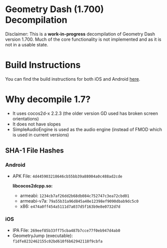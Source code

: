 # Geometry Dash (1.700) Decompilation

Disclaimer: This is a **work-in-progress** decompilation of Geometry Dash version 1.700. Much of the core functionality is not implemented and as it is not in a usable state.

# Build Instructions

You can find the build instructions for both iOS and Android [here](https://github.com/aloaf812/GD/blob/1.7/USAGE.md).

# Why decompile 1.7?

- It uses cocos2d-x 2.2.3 (the older version GD used has broken screen orientations)
- It does not have slopes
- SimpleAudioEngine is used as the audio engine (instead of FMOD which is used in current versions)

## SHA-1 File Hashes
### Android

* APK File: `4d445903218646cb55bb39a88004a0c488ad2cde`

  **libcocos2dcpp.so:**
  * armeabi: `1234cb7af26dd2b68db084c752747c3ea72cbd01`
  * armeabi-v7a: `79a55b31a96d845a40e12398ef9090dbab9dc5c0`
  * x86: `e474a0ff454a5111d7a037d5f163b9e8e0732d7d`

###  iOS

* IPA File: `269eef85b33ff75cba487b7cce77f0eb947d4ab0`
* GeometryJump (executable): `f1dfe8232462155c02bd610f6b62942118f9cbfa`